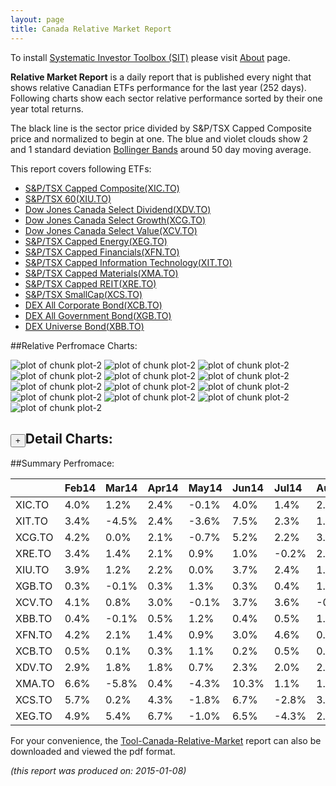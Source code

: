 ```yaml
---
layout: page
title: Canada Relative Market Report
---
```



To install [Systematic Investor Toolbox (SIT)](https://github.com/systematicinvestor/SIT) please visit [About](/about) page.





**Relative Market Report** is a daily report that is published every night 
that shows relative Canadian ETFs performance 
for the last year (252 days). Following charts show each sector relative 
performance sorted by their one year total returns. 

The black line is the sector price divided by S&P/TSX Capped Composite price 
and normalized to begin at one. 
The blue and violet clouds show 2 and 1 standard deviation 
[Bollinger Bands](http://en.wikipedia.org/wiki/Bollinger_Bands)
around 50 day moving average. 

This report covers following ETFs:

* [S&P/TSX Capped Composite(XIC.TO)](http://finance.yahoo.com/q/hl?s=XIC.TO)
* [S&P/TSX 60(XIU.TO)](http://finance.yahoo.com/q/hl?s=XIU.TO)
* [Dow Jones Canada Select Dividend(XDV.TO)](http://finance.yahoo.com/q/hl?s=XDV.TO)
* [Dow Jones Canada Select Growth(XCG.TO)](http://finance.yahoo.com/q/hl?s=XCG.TO)
* [Dow Jones Canada Select Value(XCV.TO)](http://finance.yahoo.com/q/hl?s=XCV.TO)
* [S&P/TSX Capped Energy(XEG.TO)](http://finance.yahoo.com/q/hl?s=XEG.TO)
* [S&P/TSX Capped Financials(XFN.TO)](http://finance.yahoo.com/q/hl?s=XFN.TO)
* [S&P/TSX Capped Information Technology(XIT.TO)](http://finance.yahoo.com/q/hl?s=XIT.TO)
* [S&P/TSX Capped Materials(XMA.TO)](http://finance.yahoo.com/q/hl?s=XMA.TO)
* [S&P/TSX Capped REIT(XRE.TO)](http://finance.yahoo.com/q/hl?s=XRE.TO)
* [S&P/TSX SmallCap(XCS.TO)](http://finance.yahoo.com/q/hl?s=XCS.TO)
* [DEX All Corporate Bond(XCB.TO)](http://finance.yahoo.com/q/hl?s=XCB.TO)
* [DEX All Government Bond(XGB.TO)](http://finance.yahoo.com/q/hl?s=XGB.TO)
* [DEX Universe Bond(XBB.TO)](http://finance.yahoo.com/q/hl?s=XBB.TO)


##Relative Perfromace Charts:
    


![plot of chunk plot-2](/public/images/Tool-Canada-Relative-Market/plot-2-1.png) ![plot of chunk plot-2](/public/images/Tool-Canada-Relative-Market/plot-2-2.png) ![plot of chunk plot-2](/public/images/Tool-Canada-Relative-Market/plot-2-3.png) ![plot of chunk plot-2](/public/images/Tool-Canada-Relative-Market/plot-2-4.png) ![plot of chunk plot-2](/public/images/Tool-Canada-Relative-Market/plot-2-5.png) ![plot of chunk plot-2](/public/images/Tool-Canada-Relative-Market/plot-2-6.png) ![plot of chunk plot-2](/public/images/Tool-Canada-Relative-Market/plot-2-7.png) ![plot of chunk plot-2](/public/images/Tool-Canada-Relative-Market/plot-2-8.png) ![plot of chunk plot-2](/public/images/Tool-Canada-Relative-Market/plot-2-9.png) ![plot of chunk plot-2](/public/images/Tool-Canada-Relative-Market/plot-2-10.png) ![plot of chunk plot-2](/public/images/Tool-Canada-Relative-Market/plot-2-11.png) ![plot of chunk plot-2](/public/images/Tool-Canada-Relative-Market/plot-2-12.png) ![plot of chunk plot-2](/public/images/Tool-Canada-Relative-Market/plot-2-13.png) 

<input type="button" value="+">Detail Charts:
---
    




<div markdown="1" style="display:none;">
    


![plot of chunk plot-2](/public/images/Tool-Canada-Relative-Market/plot-2-14.png) ![plot of chunk plot-2](/public/images/Tool-Canada-Relative-Market/plot-2-15.png) ![plot of chunk plot-2](/public/images/Tool-Canada-Relative-Market/plot-2-16.png) ![plot of chunk plot-2](/public/images/Tool-Canada-Relative-Market/plot-2-17.png) ![plot of chunk plot-2](/public/images/Tool-Canada-Relative-Market/plot-2-18.png) ![plot of chunk plot-2](/public/images/Tool-Canada-Relative-Market/plot-2-19.png) ![plot of chunk plot-2](/public/images/Tool-Canada-Relative-Market/plot-2-20.png) ![plot of chunk plot-2](/public/images/Tool-Canada-Relative-Market/plot-2-21.png) ![plot of chunk plot-2](/public/images/Tool-Canada-Relative-Market/plot-2-22.png) ![plot of chunk plot-2](/public/images/Tool-Canada-Relative-Market/plot-2-23.png) ![plot of chunk plot-2](/public/images/Tool-Canada-Relative-Market/plot-2-24.png) ![plot of chunk plot-2](/public/images/Tool-Canada-Relative-Market/plot-2-25.png) ![plot of chunk plot-2](/public/images/Tool-Canada-Relative-Market/plot-2-26.png) ![plot of chunk plot-2](/public/images/Tool-Canada-Relative-Market/plot-2-27.png) 

</div>
    




##Summary Perfromace:
    




|       |Feb14  |Mar14  |Apr14  |May14  |Jun14  |Jul14  |Aug14  |Sep14  |Oct14  |Nov14  |Dec14  |Jan15  |Total  |
|:------|:------|:------|:------|:------|:------|:------|:------|:------|:------|:------|:------|:------|:------|
|XIC.TO |  4.0% |  1.2% |  2.4% | -0.1% |  4.0% |  1.4% |  2.1% | -4.1% | -1.9% |  1.2% |  1.2% | -2.7% |  8.5% |
|XIT.TO |  3.4% | -4.5% |  2.4% | -3.6% |  7.5% |  2.3% |  1.4% | -0.1% |  4.5% |  5.9% |  4.9% | -1.6% | 24.1% |
|XCG.TO |  4.2% |  0.0% |  2.1% | -0.7% |  5.2% |  2.2% |  3.4% | -1.5% | -0.8% |  4.3% |  1.8% | -1.8% | 19.6% |
|XRE.TO |  3.4% |  1.4% |  2.1% |  0.9% |  1.0% | -0.2% |  2.2% | -3.0% |  3.9% |  0.7% | -3.3% |  5.9% | 15.5% |
|XIU.TO |  3.9% |  1.2% |  2.2% |  0.0% |  3.7% |  2.4% |  1.6% | -3.4% | -1.3% |  1.2% | -0.5% | -2.2% |  8.9% |
|XGB.TO |  0.3% | -0.1% |  0.3% |  1.3% |  0.3% |  0.4% |  1.3% | -0.8% |  0.8% |  1.5% |  0.7% |  1.0% |  7.2% |
|XCV.TO |  4.1% |  0.8% |  3.0% | -0.1% |  3.7% |  3.6% | -0.2% | -4.1% | -1.5% |  1.6% |  1.7% | -2.4% | 10.1% |
|XBB.TO |  0.4% | -0.1% |  0.5% |  1.2% |  0.4% |  0.5% |  1.0% | -0.7% |  0.6% |  1.5% |  0.5% |  0.9% |  6.7% |
|XFN.TO |  4.2% |  2.1% |  1.4% |  0.9% |  3.0% |  4.6% |  0.2% | -2.3% |  0.6% |  3.9% | -3.2% | -3.3% | 12.5% |
|XCB.TO |  0.5% |  0.1% |  0.3% |  1.1% |  0.2% |  0.5% |  0.9% | -1.0% |  0.8% |  0.8% |  0.7% |  0.5% |  5.5% |
|XDV.TO |  2.9% |  1.8% |  1.8% |  0.7% |  2.3% |  2.0% |  2.1% | -3.4% | -1.0% |  1.9% | -1.7% | -2.8% |  6.4% |
|XMA.TO |  6.6% | -5.8% |  0.4% | -4.3% | 10.3% |  1.1% |  1.3% |-12.3% |-11.0% |  3.4% |  0.9% |  5.1% | -6.8% |
|XCS.TO |  5.7% |  0.2% |  4.3% | -1.8% |  6.7% | -2.8% |  3.0% | -9.4% | -7.8% | -0.6% |  2.0% |  0.3% | -1.5% |
|XEG.TO |  4.9% |  5.4% |  6.7% | -1.0% |  6.5% | -4.3% |  2.7% | -9.9% |-10.9% |-11.0% | -3.8% | -7.6% |-22.3% |
    


For your convenience, the 
[Tool-Canada-Relative-Market](/public/images/Tool-Canada-Relative-Market/Tool-Canada-Relative-Market.pdf)
report can also be downloaded and viewed the pdf format.



*(this report was produced on: 2015-01-08)*
